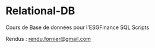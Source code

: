 # Relational-DB
Cours de Base de données pour l'ESGFinance
SQL Scripts

Rendus : rendu.fornier@gmail.com

